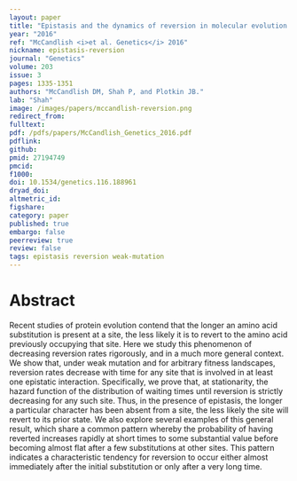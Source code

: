 ```yaml
---
layout: paper
title: "Epistasis and the dynamics of reversion in molecular evolution."
year: "2016"
ref: "McCandlish <i>et al. Genetics</i> 2016"
nickname: epistasis-reversion
journal: "Genetics"
volume: 203
issue: 3
pages: 1335-1351
authors: "McCandlish DM, Shah P, and Plotkin JB."
lab: "Shah"
image: /images/papers/mccandlish-reversion.png
redirect_from: 
fulltext: 
pdf: /pdfs/papers/McCandlish_Genetics_2016.pdf
pdflink: 
github: 
pmid: 27194749
pmcid: 
f1000: 
doi: 10.1534/genetics.116.188961
dryad_doi: 
altmetric_id: 
figshare: 
category: paper
published: true
embargo: false
peerreview: true
review: false
tags: epistasis reversion weak-mutation
---
```

# Abstract 

Recent studies of protein evolution contend that the longer an amino acid substitution is present at a site, the less likely it is to revert to the amino acid previously occupying that site. Here we study this phenomenon of decreasing reversion rates rigorously, and in a much more general context. We show that, under weak mutation and for arbitrary fitness landscapes, reversion rates decrease with time for any site that is involved in at least one epistatic interaction. Specifically, we prove that, at stationarity, the hazard function of the distribution of waiting times until reversion is strictly decreasing for any such site. Thus, in the presence of epistasis, the longer a particular character has been absent from a site, the less likely the site will revert to its prior state. We also explore several examples of this general result, which share a common pattern whereby the probability of having reverted increases rapidly at short times to some substantial value before becoming almost flat after a few substitutions at other sites. This pattern indicates a characteristic tendency for reversion to occur either almost immediately after the initial substitution or only after a very long time.

